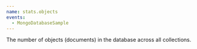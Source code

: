 ```yaml
---
name: stats.objects
events:
  - MongoDatabaseSample
---
```


The number of objects (documents) in the database across all collections.
